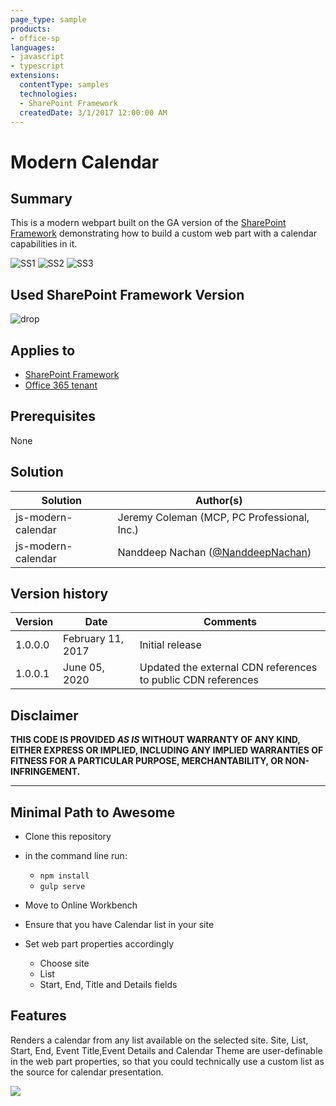 ```yaml
---
page_type: sample
products:
- office-sp
languages:
- javascript
- typescript
extensions:
  contentType: samples
  technologies:
  - SharePoint Framework
  createdDate: 3/1/2017 12:00:00 AM
---
```

# Modern Calendar

## Summary
This is a modern webpart built on the GA version of the [SharePoint Framework](https://dev.office.com/sharepoint/docs/spfx/sharepoint-framework-overview) demonstrating how to build a custom web part with a calendar capabilities in it.  

![SS1](https://cloud.githubusercontent.com/assets/13068139/23584809/14c4333e-0121-11e7-9bf1-3117651222d3.png)
![SS2](https://cloud.githubusercontent.com/assets/13068139/23584808/14c3ec26-0121-11e7-8be8-65fbcca32b62.png)
![SS3](https://cloud.githubusercontent.com/assets/13068139/23584807/14b88f34-0121-11e7-8c91-56ecff9343e1.png)

## Used SharePoint Framework Version 
![drop](https://img.shields.io/badge/version-1.6.0-green.svg)

## Applies to

* [SharePoint Framework](https://blogs.office.com/2017/02/23/sharepoint-framework-reaches-general-availability-build-and-deploy-engaging-web-parts-today/)
* [Office 365 tenant](https://dev.office.com/sharepoint/docs/spfx/set-up-your-development-environment)

## Prerequisites
 
None

## Solution

Solution|Author(s)
--------|---------
js-modern-calendar | Jeremy Coleman (MCP, PC Professional, Inc.)
js-modern-calendar | Nanddeep Nachan ([@NanddeepNachan](twitter.com/NanddeepNachan))

## Version history

Version|Date|Comments
-------|----|--------
1.0.0.0|February 11, 2017|Initial release
1.0.0.1|June 05, 2020|Updated the external CDN references to public CDN references

## Disclaimer
**THIS CODE IS PROVIDED *AS IS* WITHOUT WARRANTY OF ANY KIND, EITHER EXPRESS OR IMPLIED, INCLUDING ANY IMPLIED WARRANTIES OF FITNESS FOR A PARTICULAR PURPOSE, MERCHANTABILITY, OR NON-INFRINGEMENT.**

---

## Minimal Path to Awesome

- Clone this repository
- in the command line run:
  - `npm install`
  - `gulp serve`

- Move to Online Workbench
- Ensure that you have Calendar list in your site
- Set web part properties accordingly
  - Choose site
  - List
  - Start, End, Title and Details fields
  

## Features
Renders a calendar from any list available on the selected site. Site, List, Start, End, Event Title,Event Details and Calendar Theme are user-definable in the web part properties, so that you could technically use a custom list as the source for calendar presentation.

![](https://telemetry.sharepointpnp.com/sp-dev-fx-webparts/samples/js-modern-calendar)

